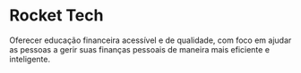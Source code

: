 # Rocket Tech


Oferecer educação financeira acessível e de qualidade, com foco em ajudar as pessoas a gerir suas finanças pessoais de maneira mais eficiente e inteligente.
